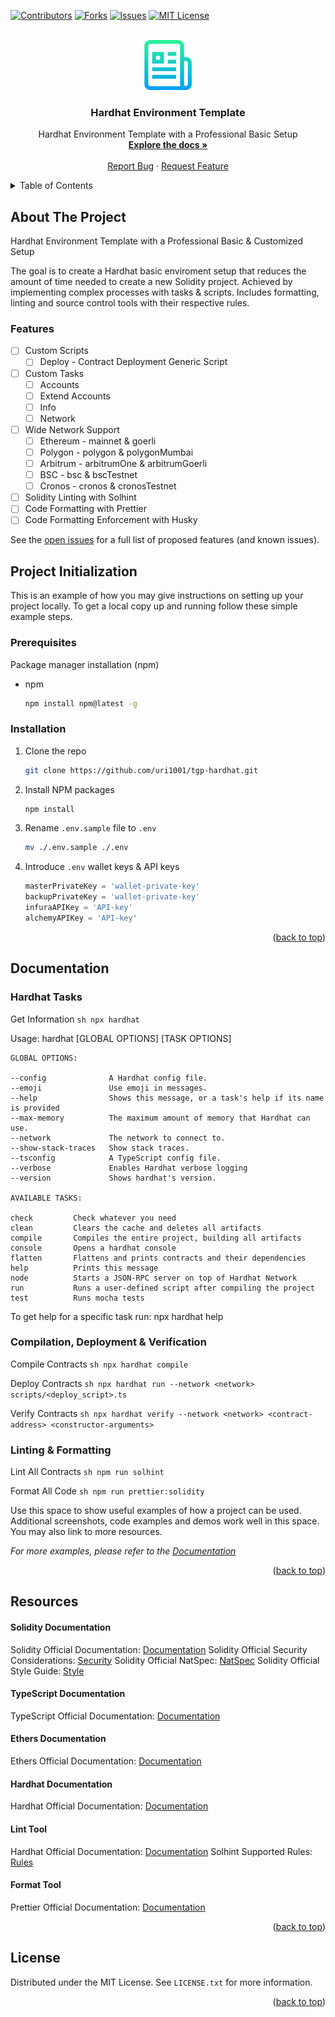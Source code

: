 <a name="readme-top"></a>

[![Contributors][contributors-shield]][contributors-url]
[![Forks][forks-shield]][forks-url]
[![Issues][issues-shield]][issues-url]
[![MIT License][license-shield]][license-url]

<!-- PROJECT LOGO -->
<br />
<div align="center">
  <a href="https://github.com/uri1001/tgp-hardhat">
    <img src="assets/logo.png" alt="Logo" width="80" height="80">
  </a>

<h3 align="center">Hardhat Environment Template</h3>

  <p align="center">
    Hardhat Environment Template with a Professional Basic Setup
    <br />
    <a href="https://github.com/uri1001/tgp-hardhat"><strong>Explore the docs »</strong></a>
    <br />
    <br />
    <a href="https://github.com/uri1001/tgp-hardhat/issues">Report Bug</a>
    ·
    <a href="https://github.com/uri1001/tgp-hardhat/issues">Request Feature</a>
  </p>
</div>

<!-- TABLE OF CONTENTS -->
<details>
  <summary>Table of Contents</summary>
  <ol>
    <li>
        <a href="#about-the-project">About The Project</a>
        <ul>
            <li><a href="#features">Features</a></li>
        </ul>
    </li>
    <li>
        <a href="#project-initialization">Project Initialization</a>
        <ul>
            <li><a href="#prerequisites">Prerequisites</a></li>
            <li><a href="#installation">Installation</a></li>
        </ul>
    </li>
    <li>
        <a href="#documentation">Documentation</a>      
        <ul>
            <li><a href="#hardhat-tasks">Hardhat Tasks</a></li>
            <li><a href="#compilation-deployment-&-verification">Compilation, Deployment & Verification</a></li>
            <li><a href="#linting-&-formatting">Linting & Formatting</a></li>
        </ul>
    </li>
    <li>
        <a href="#resources">Resources</a>
        <ul>
            <li><a href="#solidity-documentation">Hardhat Tasks</a></li>
            <li><a href="#typescript-documentation">TypeScript Documentation</a></li>
            <li><a href="#ethers-documentation">Ethers Documentation</a></li>
            <li><a href="#hardhat-documentation">Hardhat Documentation</a></li>
            <li><a href="#lint-tool">Lint Tool</a></li>
            <li><a href="#format-tool">Format Tool</a></li>
        </ul>
    </li>
    <li><a href="#license">License</a></li>
  </ol>
</details>

<!-- ABOUT THE PROJECT -->

## About The Project

Hardhat Environment Template with a Professional Basic & Customized Setup

The goal is to create a Hardhat basic enviroment setup that reduces the amount of time needed to create
a new Solidity project. Achieved by implementing complex processes with tasks & scripts.
Includes formatting, linting and source control tools with their respective rules.

### Features

-   [ ] Custom Scripts
    -   [ ] Deploy - Contract Deployment Generic Script
-   [ ] Custom Tasks
    -   [ ] Accounts
    -   [ ] Extend Accounts
    -   [ ] Info
    -   [ ] Network
-   [ ] Wide Network Support
    -   [ ] Ethereum - mainnet & goerli
    -   [ ] Polygon - polygon & polygonMumbai
    -   [ ] Arbitrum - arbitrumOne & arbitrumGoerli
    -   [ ] BSC - bsc & bscTestnet
    -   [ ] Cronos - cronos & cronosTestnet
-   [ ] Solidity Linting with Solhint
-   [ ] Code Formatting with Prettier
-   [ ] Code Formatting Enforcement with Husky

See the [open issues](https://github.com/uri1001/tgp-hardhat/issues) for a full list of proposed features (and known issues).

<!-- PROJECT INITIALIZATION -->

## Project Initialization

This is an example of how you may give instructions on setting up your project locally.
To get a local copy up and running follow these simple example steps.

### Prerequisites

Package manager installation (npm)

-   npm
    ```sh
    npm install npm@latest -g
    ```

### Installation

1. Clone the repo
    ```sh
    git clone https://github.com/uri1001/tgp-hardhat.git
    ```
2. Install NPM packages
    ```sh
    npm install
    ```
3. Rename `.env.sample` file to `.env`
    ```sh
    mv ./.env.sample ./.env
    ```
4. Introduce `.env` wallet keys & API keys
    ```js
    masterPrivateKey = 'wallet-private-key'
    backupPrivateKey = 'wallet-private-key'
    infuraAPIKey = 'API-key'
    alchemyAPIKey = 'API-key'
    ```

<p align="right">(<a href="#readme-top">back to top</a>)</p>

<!-- DOCUMENTATION -->

## Documentation

### Hardhat Tasks

Get Information
`sh
    npx hardhat
    `

Usage: hardhat [GLOBAL OPTIONS] <TASK> [TASK OPTIONS]

    GLOBAL OPTIONS:

    --config              A Hardhat config file.
    --emoji               Use emoji in messages.
    --help                Shows this message, or a task's help if its name is provided
    --max-memory          The maximum amount of memory that Hardhat can use.
    --network             The network to connect to.
    --show-stack-traces   Show stack traces.
    --tsconfig            A TypeScript config file.
    --verbose             Enables Hardhat verbose logging
    --version             Shows hardhat's version.

    AVAILABLE TASKS:

    check         Check whatever you need
    clean         Clears the cache and deletes all artifacts
    compile       Compiles the entire project, building all artifacts
    console       Opens a hardhat console
    flatten       Flattens and prints contracts and their dependencies
    help          Prints this message
    node          Starts a JSON-RPC server on top of Hardhat Network
    run           Runs a user-defined script after compiling the project
    test          Runs mocha tests

To get help for a specific task run: npx hardhat help <task>

### Compilation, Deployment & Verification

Compile Contracts
`sh
    npx hardhat compile
    `

Deploy Contracts
`sh
    npx hardhat run --network <network> scripts/<deploy_script>.ts
    `

Verify Contracts
`sh
    npx hardhat verify --network <network> <contract-address> <constructor-arguments>
    `

### Linting & Formatting

Lint All Contracts
`sh
    npm run solhint
    `

Format All Code
`sh
    npm run prettier:solidity
    `

Use this space to show useful examples of how a project can be used. Additional screenshots, code examples and demos work well in this space. You may also link to more resources.

_For more examples, please refer to the [Documentation](https://example.com)_

<p align="right">(<a href="#readme-top">back to top</a>)</p>

<!-- RESOURCES -->

## Resources

#### Solidity Documentation

Solidity Official Documentation: [Documentation](https://docs.soliditylang.org/en/v0.8.19/)
Solidity Official Security Considerations: [Security](https://docs.soliditylang.org/en/v0.8.19/security-considerations.html)
Solidity Official NatSpec: [NatSpec](https://docs.soliditylang.org/en/v0.8.19/natspec-format.html)
Solidity Official Style Guide: [Style](https://docs.soliditylang.org/en/v0.8.19/style-guide.html)

#### TypeScript Documentation

TypeScript Official Documentation: [Documentation](https://www.typescriptlang.org/docs/)

#### Ethers Documentation

Ethers Official Documentation: [Documentation](https://docs.ethers.org/v5/)

#### Hardhat Documentation

Hardhat Official Documentation: [Documentation](https://hardhat.org/docs)

#### Lint Tool

Hardhat Official Documentation: [Documentation](https://protofire.github.io/solhint/)
Solhint Supported Rules: [Rules](https://github.com/protofire/solhint/blob/master/docs/rules.md)

#### Format Tool

Prettier Official Documentation: [Documentation](https://prettier.io/docs/en/)

<p align="right">(<a href="#readme-top">back to top</a>)</p>

<!-- LICENSE -->

## License

Distributed under the MIT License. See `LICENSE.txt` for more information.

<p align="right">(<a href="#readme-top">back to top</a>)</p>

<!-- MARKDOWN LINKS & IMAGES -->
<!-- https://www.markdownguide.org/basic-syntax/#reference-style-links -->

[contributors-shield]: https://img.shields.io/github/contributors/uri1001/tgp-hardhat.svg?style=for-the-badge
[contributors-url]: https://github.com/uri1001/tgp-hardhat/graphs/contributors
[forks-shield]: https://img.shields.io/github/forks/uri1001/tgp-hardhat.svg?style=for-the-badge
[forks-url]: https://github.com/uri1001/tgp-hardhat/network/members
[issues-shield]: https://img.shields.io/github/issues/uri1001/tgp-hardhat.svg?style=for-the-badge
[issues-url]: https://github.com/uri1001/tgp-hardhat/issues
[license-shield]: https://img.shields.io/github/license/uri1001/tgp-hardhat.svg?style=for-the-badge
[license-url]: https://github.com/uri1001/tgp-hardhat/blob/master/LICENSE.txt
